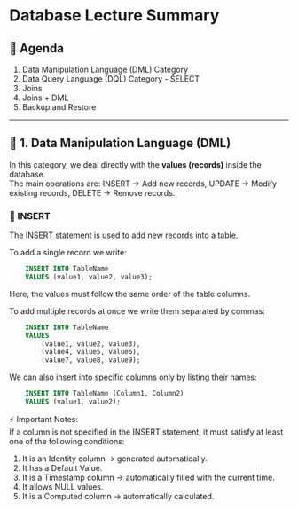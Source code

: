 # Database Lecture Summary

## 📌 Agenda
1. Data Manipulation Language (DML) Category  
2. Data Query Language (DQL) Category - SELECT  
3. Joins  
4. Joins + DML  
5. Backup and Restore  
---
## 📝 1. Data Manipulation Language (DML)

In this category, we deal directly with the **values (records)** inside the database.  
The main operations are: INSERT → Add new records, UPDATE → Modify existing records, DELETE → Remove records.  

### 🔹 INSERT
The INSERT statement is used to add new records into a table.  

To add a single record we write:  
```sql
    INSERT INTO TableName  
    VALUES (value1, value2, value3);  
```
Here, the values must follow the same order of the table columns.  

To add multiple records at once we write them separated by commas: 
```sql 
    INSERT INTO TableName  
    VALUES  
        (value1, value2, value3),  
        (value4, value5, value6),  
        (value7, value8, value9);  
```
We can also insert into specific columns only by listing their names:
```sql  
    INSERT INTO TableName (Column1, Column2)  
    VALUES (value1, value2);  
```
⚡ Important Notes:  
If a column is not specified in the INSERT statement, it must satisfy at least one of the following conditions:  
1. It is an Identity column → generated automatically.  
2. It has a Default Value.  
3. It is a Timestamp column → automatically filled with the current time.  
4. It allows NULL values.  
5. It is a Computed column → automatically calculated.  
